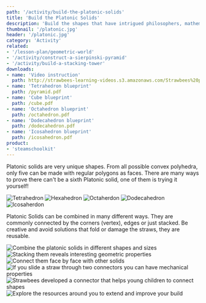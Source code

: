 ```yaml
---
path: '/activity/build-the-platonic-solids'
title: 'Build the Platonic Solids'
description: 'Build the shapes that have intrigued philosophers, mathematicians and scientists for centuries.'
thumbnail: '/platonic.jpg'
header: '/platonic.jpg'
category: 'Activity'
related:
- '/lesson-plan/geometric-world'
- '/activity/construct-a-sierpinski-pyramid'
- '/activity/build-a-stacking-tower'
downloads:
- name: 'Video instruction'
  path: http://strawbees-learning-videos.s3.amazonaws.com/Strawbees%20platonic%20solids.shrink.mp4
- name: 'Tetrahedron blueprint'
  path: /pyramid.pdf
- name: 'Cube blueprint'
  path: /cube.pdf
- name: 'Octahedron blueprint'
  path: /octahedron.pdf
- name: 'Dodecahedron blueprint'
  path: /dodecahedron.pdf
- name: 'Icosahedron blueprint'
  path: /icosahedron.pdf
product:
- 'steamschoolkit'
---
```


<section component="youtube" url="https://youtu.be/ubChdzfykHg"></section>

Platonic solids are very unique shapes. From all possible convex polyhedra, only five can be made with regular polygons as faces. There are many ways to prove there can't be a sixth Platonic solid, one of them is trying it yourself!

<section component="gallery">

![Tetrahedron](/platonic2.jpg)
![Hexahedron](/platonic3.jpg)
![Octaherdon](/platonic12.jpg)
![Dodecahedron](/platonic4.jpg)
![Icosaherdon](/platonic5.jpg)

</section>

Platonic Solids can be combined in many different ways. They are commonly connected by the corners (vertex), edges or just stacked. Be creative and avoid solutions that fold or damage the straws, they are reusable.

<section component="gallery">

![Combine the platonic solids in different shapes and sizes](/platonic6.jpg)
![Stacking them reveals interesting geometric properties](/platonic7.jpg)
![Connect them face by face with other solids](/platonic8.jpg)
![If you slide a straw through two connectors you can have mechanical properties](/platonic9.jpg)
![Strawbees developed a connector that helps young children to connect shapes](/platonic10.jpg)
![Explore the resources around you to extend and improve your build](/platonic11.jpg)

</section>
